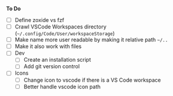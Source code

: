 **To Do**
- [ ] Define zoxide vs fzf
- [ ] Crawl VSCode Workspaces directory (`~/.config/Code/User/workspaceStorage`)
- [ ] Make name more user readable by making it relative path `~/..`
- [ ] Make it also work with files
- [ ] Dev
    - [ ] Create an installation script
    - [ ] Add git version control
- [ ] Icons
    - [ ] Change icon to vscode if there is a VS Code workspace
    - [ ] Better handle vscode icon path